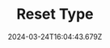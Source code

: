 ---
title: Reset Type
url: https://www.reset-type.com
date: "2024-03-24T16:04:43.679Z"
collection:
  - Foundry
type: Collections
kind: website
---